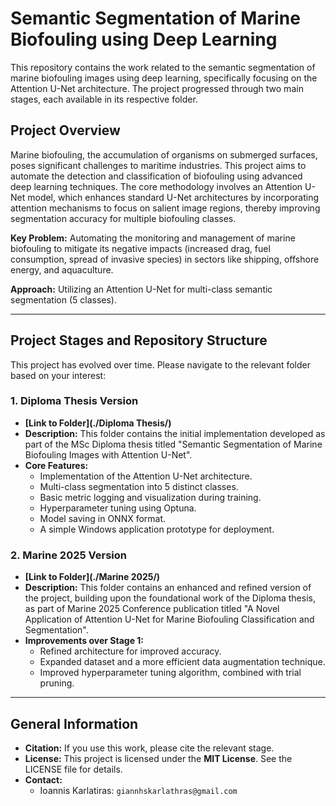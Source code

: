 # Semantic Segmentation of Marine Biofouling using Deep Learning

This repository contains the work related to the semantic segmentation of marine biofouling images using deep learning, specifically focusing on the Attention U-Net architecture. The project progressed through two main stages, each available in its respective folder.

## Project Overview

Marine biofouling, the accumulation of organisms on submerged surfaces, poses significant challenges to maritime industries. This project aims to automate the detection and classification of biofouling using advanced deep learning techniques. The core methodology involves an Attention U-Net model, which enhances standard U-Net architectures by incorporating attention mechanisms to focus on salient image regions, thereby improving segmentation accuracy for multiple biofouling classes.

**Key Problem:** Automating the monitoring and management of marine biofouling to mitigate its negative impacts (increased drag, fuel consumption, spread of invasive species) in sectors like shipping, offshore energy, and aquaculture.

**Approach:** Utilizing an Attention U-Net for multi-class semantic segmentation (5 classes).

---

## Project Stages and Repository Structure

This project has evolved over time. Please navigate to the relevant folder based on your interest:

### 1. Diploma Thesis Version

* **[Link to Folder](./Diploma Thesis/)**
* **Description:** This folder contains the initial implementation developed as part of the MSc Diploma thesis titled "Semantic Segmentation of Marine Biofouling Images with Attention U-Net".
* **Core Features:**
    * Implementation of the Attention U-Net architecture.
    * Multi-class segmentation into 5 distinct classes.
    * Basic metric logging and visualization during training.
    * Hyperparameter tuning using Optuna.
    * Model saving in ONNX format.
    * A simple Windows application prototype for deployment.

### 2. Marine 2025 Version

* **[Link to Folder](./Marine 2025/)**
* **Description:** This folder contains an enhanced and refined version of the project, building upon the foundational work of the Diploma thesis, as part of Marine 2025 Conference publication titled "A Novel Application of Attention U-Net for Marine Biofouling Classification and Segmentation".
* **Improvements over Stage 1:**
    * Refined architecture for improved accuracy.
    * Expanded dataset and a more efficient data augmentation technique.
    * Improved hyperparameter tuning algorithm, combined with trial pruning.
---

## General Information

* **Citation:** If you use this work, please cite the relevant stage.
* **License:** This project is licensed under the **MIT License**. See the LICENSE file for details.
* **Contact:**
    * Ioannis Karlatiras: `giannhskarlathras@gmail.com`
